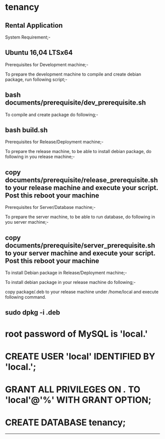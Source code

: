 # tenancy
Rental Application
---------------------------------------------------------------------------------------------------------------------
System Requirement;-

Ubuntu 16,04 LTSx64
---------------------------------------------------------------------------------------------------------------------
Prerequisites for Development machine;-

To prepare the development machine to compile and create debian package, run following script;-

bash documents/prerequisite/dev_prerequisite.sh
---------------------------------------------------------------------------------------------------------------------
To compile and create package do following;-

bash build.sh
---------------------------------------------------------------------------------------------------------------------
Prerequisites for Release/Deployment machine;-

To prepare the release machine, to be able to install debian package, do following in you release machine;-

copy documents/prerequisite/release_prerequisite.sh to your release machine and execute your script.
Post this reboot your machine
---------------------------------------------------------------------------------------------------------------------
Prerequisites for Server/Database machine;-

To prepare the server machine, to be able to run database, do following in you server machine;-

copy documents/prerequisite/server_prerequisite.sh to your server machine and execute your script.
Post this reboot your machine
---------------------------------------------------------------------------------------------------------------------
To install Debian package in Release/Deployment machine;-

To install debian package in your release machine do following;-

copy package/<name>.deb to your release machine under /home/local and execute following command.

sudo dpkg -i <name>.deb
---------------------------------------------------------------------------------------------------------------------
# root password of MySQL is 'local.'
# CREATE USER 'local' IDENTIFIED BY 'local.';
# GRANT ALL PRIVILEGES ON *.* TO 'local'@'%' WITH GRANT OPTION;
# CREATE DATABASE tenancy;
---------------------------------------------------------------------------------------------------------------------
